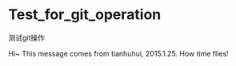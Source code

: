# Test_for_git_operation
测试git操作

Hi~ This message comes from tianhuhui, 2015.1.25. 
How time flies!
